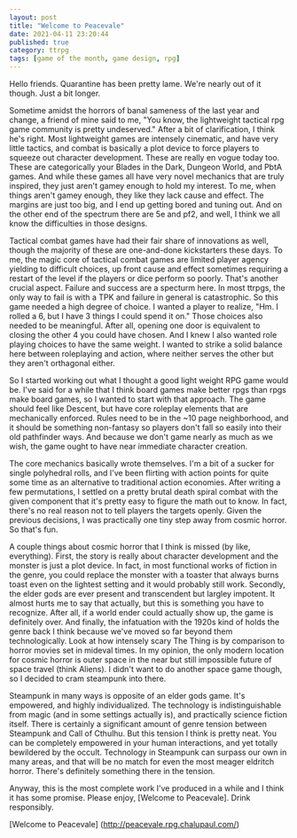 ```yaml
---
layout: post
title: "Welcome to Peacevale"
date: 2021-04-11 23:20:44
published: true
category: ttrpg
tags: [game of the month, game design, rpg]
---
```


Hello friends. Quarantine has been pretty lame. We're nearly out of it though. Just a bit longer.

Sometime amidst the horrors of banal sameness of the last year and change, a friend of mine said to me, "You know, the lightweight tactical rpg game community is pretty undeserved." After a bit of clarification, I think he's right. Most lightweight games are intensely cinematic, and have very little tactics, and combat is basically a plot device to force players to squeeze out character development. These are really en vogue today too. These are categorically your Blades in the Dark, Dungeon World, and PbtA games. And while these games all have very novel mechanics that are truly inspired, they just aren't gamey enough to hold my interest. To me, when things aren't gamey enough, they like they lack cause and effect. The margins are just too big, and I end up getting bored and tuning out. And on the other end of the spectrum there are 5e and pf2, and well, I think we all know the difficulties in those designs.

Tactical combat games have had their fair share of innovations as well, though the majority of these are one-and-done kickstarters these days. To me, the magic core of tactical combat games are limited player agency yielding to difficult choices, up front cause and effect sometimes requiring a restart of the level if the players or dice perform so poorly. That's another crucial aspect. Failure and success are a specturm here. In most ttrpgs, the only way to fail is with a TPK and failure in general is catastrophic. So this game needed a high degree of choice. I wanted a player to realize, "Hm. I rolled a 6, but I have 3 things I could spend it on." Those choices also needed to be meaningful. After all, opening one door is equivalent to closing the other 4 you could have chosen. And I knew I also wanted role playing choices to have the same weight. I wanted to strike a solid balance here between roleplaying and action, where neither serves the other but they aren't orthagonal either.

So I started working out what I thought a good light weight RPG game would be. I've said for a while that I think board games make better rpgs than rpgs make board games, so I wanted to start with that approach. The game should feel like Descent, but have core roleplay elements that are mechanically enforced. Rules need to be in the ~10 page neighborhood, and it should be something non-fantasy so players don't fall so easily into their old pathfinder ways. And because we don't game nearly as much as we wish, the game ought to have near immediate character creation.

The core mechanics basically wrote themselves. I'm a bit of a sucker for single polyhedral rolls, and I've been flirting with action points for quite some time as an alternative to traditional action economies. After writing a few permutations, I settled on a pretty brutal death spiral combat with the given component that it's pretty easy to figure the math out to know. In fact, there's no real reason not to tell players the targets openly.  Given the previous decisions, I was practically one tiny step away from cosmic horror. So that's fun.

A couple things about cosmic horror that I think is missed (by like, everything). First, the story is really about character development and the monster is just a plot device. In fact, in most functional works of fiction in the genre, you could replace the monster with a toaster that always burns toast even on the lightest setting and it would probably still work. Secondly, the elder gods are ever present and transcendent but largley impotent. It almost hurts me to say that actually, but this is something you have to recognize. After all, if a world ender could actually show up, the game is definitely over. And finally, the infatuation with the 1920s kind of holds the genre back I think because we've moved so far beyond them technologically.  Look at how intensely scary The Thing is by comparison to horror movies set in mideval times. In my opinion, the only modern location for cosmic horror is outer space in the near but still impossible future of space travel (think Aliens). I didn't want to do another space game though, so I decided to cram steampunk into there.

Steampunk in many ways is opposite of an elder gods game. It's empowered, and highly individualized. The technology is indistinguishable from magic (and in some settings actually is), and practically science fiction itself. There is certainly a significant amount of genre tension between Steampunk and Call of Cthulhu. But this tension I think is pretty neat. You can be completely empowered in your human interactions, and yet totally bewildered by the occult. Technology in Steampunk can surpass our own in many areas, and that will be no match for even the most meager eldritch horror. There's definitely something there in the tension.

Anyway, this is the most complete work I've produced in a while and I think it has some promise. Please enjoy, [Welcome to Peacevale]. Drink responsibly.

[Welcome to Peacevale] (http://peacevale.rpg.chalupaul.com/)